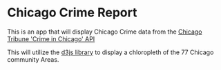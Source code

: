 # Chicago Crime Report

This is an app that will display Chicago Crime data from the [Chicago Tribune 'Crime in Chicago' API](https://github.com/newsapps/chicagocrime)

This will utilize the [d3js library](https://d3js.org/) to display a chloropleth of the 77 Chicago community Areas.
